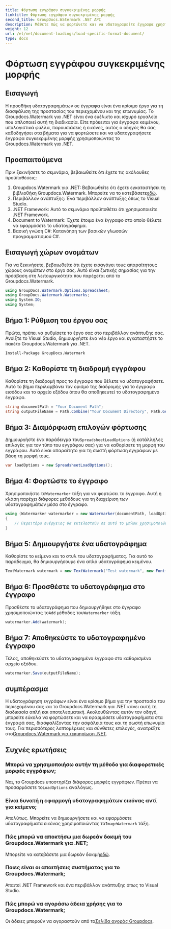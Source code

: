 ```yaml
---
title: Φόρτωση εγγράφου συγκεκριμένης μορφής
linktitle: Φόρτωση εγγράφου συγκεκριμένης μορφής
second_title: GroupDocs.Watermark .NET API
description: Μάθετε πώς να φορτώνετε και να υδατογραφείτε έγγραφα χρησιμοποιώντας το υδατογράφημα για .NET με αυτόν τον οδηγό βήμα προς βήμα. Προστατέψτε και προστατέψτε το περιεχόμενό σας χωρίς κόπο.
weight: 12
url: /el/net/document-loadings/load-specific-format-document/
type: docs
---
```

# Φόρτωση εγγράφου συγκεκριμένης μορφής

## Εισαγωγή
Η προσθήκη υδατογραφημάτων σε έγγραφα είναι ένα κρίσιμο έργο για τη διασφάλιση της προστασίας του περιεχομένου και της επωνυμίας. Το Groupdocs.Watermark για .NET είναι ένα ευέλικτο και ισχυρό εργαλείο που απλοποιεί αυτή τη διαδικασία. Είτε πρόκειται για έγγραφα κειμένου, υπολογιστικά φύλλα, παρουσιάσεις ή εικόνες, αυτός ο οδηγός θα σας καθοδηγήσει στα βήματα για να φορτώσετε και να υδατογραφήσετε έγγραφα συγκεκριμένης μορφής χρησιμοποιώντας το Groupdocs.Watermark για .NET.
## Προαπαιτούμενα
Πριν ξεκινήσετε το σεμινάριο, βεβαιωθείτε ότι έχετε τις ακόλουθες προϋποθέσεις:
1.  Groupdocs.Watermark για .NET: Βεβαιωθείτε ότι έχετε εγκαταστήσει τη βιβλιοθήκη Groupdocs.Watermark. Μπορείτε να το κατεβάσετε[εδώ](https://releases.groupdocs.com/Watermark/net/).
2. Περιβάλλον ανάπτυξης: Ένα περιβάλλον ανάπτυξης όπως το Visual Studio.
3. .NET Framework: Αυτό το σεμινάριο προϋποθέτει ότι χρησιμοποιείτε .NET Framework.
4. Document to Watermark: Έχετε έτοιμο ένα έγγραφο στο οποίο θέλετε να εφαρμόσετε το υδατογράφημα.
5. Βασική γνώση C#: Κατανόηση των βασικών γλωσσών προγραμματισμού C#.

## Εισαγωγή χώρων ονομάτων
Για να ξεκινήσετε, βεβαιωθείτε ότι έχετε εισαγάγει τους απαραίτητους χώρους ονομάτων στο έργο σας. Αυτό είναι ζωτικής σημασίας για την πρόσβαση στη λειτουργικότητα που παρέχεται από το Groupdocs.Watermark.
```csharp
using GroupDocs.Watermark.Options.Spreadsheet;
using GroupDocs.Watermark.Watermarks;
using System.IO;
using System;
```

## Βήμα 1: Ρύθμιση του έργου σας
Πρώτα, πρέπει να ρυθμίσετε το έργο σας στο περιβάλλον ανάπτυξης σας. Ανοίξτε το Visual Studio, δημιουργήστε ένα νέο έργο και εγκαταστήστε το πακέτο Groupdocs.Watermark για .NET.
```shell
Install-Package GroupDocs.Watermark
```
## Βήμα 2: Καθορίστε τη διαδρομή εγγράφου
Καθορίστε τη διαδρομή προς το έγγραφο που θέλετε να υδατογραφήσετε. Αυτό το βήμα περιλαμβάνει τον ορισμό της διαδρομής για το έγγραφο εισόδου και το αρχείο εξόδου όπου θα αποθηκευτεί το υδατογραφημένο έγγραφο.
```csharp
string documentPath = "Your Document Path";
string outputFileName = Path.Combine("Your Document Directory", Path.GetFileName(documentPath));
```
## Βήμα 3: Διαμόρφωση επιλογών φόρτωσης
 Δημιουργήστε ένα παράδειγμα του`SpreadsheetLoadOptions` (ή κατάλληλες επιλογές για τον τύπο του εγγράφου σας) για να καθορίσετε τη μορφή του εγγράφου. Αυτό είναι απαραίτητο για τη σωστή φόρτωση εγγράφων με βάση τη μορφή τους.
```csharp
var loadOptions = new SpreadsheetLoadOptions();
```
## Βήμα 4: Φορτώστε το έγγραφο
 Χρησιμοποιήστε το`Watermarker` τάξη για να φορτώσει το έγγραφο. Αυτή η κλάση παρέχει διάφορες μεθόδους για τη διαχείριση των υδατογραφημάτων μέσα στο έγγραφο.
```csharp
using (Watermarker watermarker = new Watermarker(documentPath, loadOptions))
{
    // Περαιτέρω ενέργειες θα εκτελεστούν σε αυτό το μπλοκ χρησιμοποιώντας
}
```
## Βήμα 5: Δημιουργήστε ένα υδατογράφημα
Καθορίστε το κείμενο και το στυλ του υδατογραφήματος. Για αυτό το παράδειγμα, θα δημιουργήσουμε ένα απλό υδατογράφημα κειμένου.
```csharp
TextWatermark watermark = new TextWatermark("Test watermark", new Font("Arial", 12));
```
## Βήμα 6: Προσθέστε το υδατογράφημα στο έγγραφο
Προσθέστε το υδατογράφημα που δημιουργήθηκε στο έγγραφο χρησιμοποιώντας το`Add` μέθοδος του`Watermarker` τάξη.
```csharp
watermarker.Add(watermark);
```
## Βήμα 7: Αποθηκεύστε το υδατογραφημένο έγγραφο
Τέλος, αποθηκεύστε το υδατογραφημένο έγγραφο στο καθορισμένο αρχείο εξόδου.
```csharp
watermarker.Save(outputFileName);
```

## συμπέρασμα
Η υδατογράφηση εγγράφων είναι ένα κρίσιμο βήμα για την προστασία του περιεχομένου σας και το Groupdocs.Watermark για .NET κάνει αυτή τη διαδικασία απλή και αποτελεσματική. Ακολουθώντας αυτόν τον οδηγό, μπορείτε εύκολα να φορτώσετε και να εφαρμόσετε υδατογραφήματα στα έγγραφά σας, διασφαλίζοντας την ασφάλειά τους και τη σωστή επωνυμία τους. Για περισσότερες λεπτομέρειες και σύνθετες επιλογές, ανατρέξτε στο[Groupdocs.Watermark για τεκμηρίωση .NET](https://tutorials.groupdocs.com/Watermark/net/).
## Συχνές ερωτήσεις
### Μπορώ να χρησιμοποιήσω αυτήν τη μέθοδο για διαφορετικές μορφές εγγράφων;
 Ναι, το Groupdocs υποστηρίζει διάφορες μορφές εγγράφων. Πρέπει να προσαρμόσετε το`LoadOptions` αναλόγως.
### Είναι δυνατή η εφαρμογή υδατογραφημάτων εικόνας αντί για κείμενο;
 Απολύτως. Μπορείτε να δημιουργήσετε και να εφαρμόσετε υδατογραφήματα εικόνας χρησιμοποιώντας το`ImageWatermark` τάξη.
### Πώς μπορώ να αποκτήσω μια δωρεάν δοκιμή του Groupdocs.Watermark για .NET;
 Μπορείτε να κατεβάσετε μια δωρεάν δοκιμή[εδώ](https://releases.groupdocs.com/).
### Ποιες είναι οι απαιτήσεις συστήματος για το Groupdocs.Watermark;
Απαιτεί .NET Framework και ένα περιβάλλον ανάπτυξης όπως το Visual Studio.
### Πώς μπορώ να αγοράσω άδεια χρήσης για το Groupdocs.Watermark;
Οι άδειες μπορούν να αγοραστούν από το[Σελίδα αγοράς Groupdocs](https://purchase.groupdocs.com/buy).